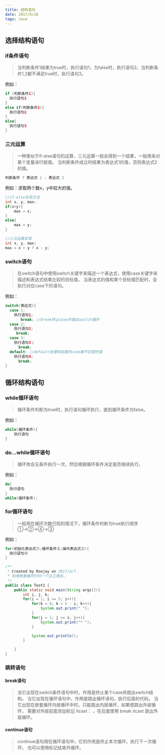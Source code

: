 ```yaml
---
title: 结构语句
date: 2017/6/16 
tags: Java
---
```


## 选择结构语句

### if条件语句

> 当判断条件1结果为true时，执行语句1，为false时，执行语句2。当判断条件1,2都不满足true时，执行语句3。

例如：
```java
if (判断条件1){
  执行语句1
}
else if(判断条件2){
  执行语句2
}
else{
  执行语句3
}
```

### 三元运算 ###
> 一种类似于if-else语句的运算，三元运算一般会得到一个结果，一般用来对某个变量进行赋值。
> 当判断条件成立时结果为表达式1的值，否则表达式2的值。
```java
判断条件 ? 表达式 1 : 表达式 2
```

例如：求取两个数x，y中较大的值。
```java
//if-else实现方法
int x, y, max;
if(x>y){
	max = x;
}
else{
	max = y;
}

//三元运算实现
int x, y, max;
max = x > y ? x : y;

```

### switch语句

> 在switch语句中使用switch关键字来描述一个表达式，使用case关键字来描述和表达式结果比较的目标值，
> 当表达式的值和某个目标值匹配时，会执行对应case下的语句。

例如：
```java
switch(表达式){
  case 1:
    执行语句1;
       break; //break终止case并跳出switch循环
  case 2:
    执行语句2;
     break;
  case 3:
    执行语句3；
      break;
  default: //default处理和前面的case都不匹配的值
    执行语句4;
      break;    
}
```

## 循环结构语句

### while循环语句

> 循环条件判断为true时，执行语句循环执行，直到循环条件为false。

例如：
```java
while(循环条件){
	执行语句
}
```

### do...while循环语句

> 循环体会无条件执行一次，然后根据循环条件决定是否继续执行。

例如：
```java
do{
  执行语句
}
while(循环条件);
```

### for循环语句

> 一般用在循环次数已知的情况下，循环条件判断为true执行顺序①→②→④→③

例如：
```java
for(初始化表达式①;循环条件②;操作表达式③){
  执行语句④
}
```

```java
/**
 * Created by Roojay on 2017/4/7.
 * 利用嵌套循环打印一个正三角形。
 */
public class Test1 {
    public static void main(String args[]){
        int i, j, k;
        for(i = 1; i <= 5; i++){
            for(k = 0; k < 5 - i; k++){
                System.out.print(" ");
            }
            for(j = 1; j <= i; j++){
                System.out.print("* ");
            }

            System.out.println();
        }

    }
}
```

### 跳转语句

#### break语句

> 当它出现在switch条件语句中时，作用是终止某个case并跳出switch结构。
> 当它出现在循环语句中，作用是跳出循环语句，执行后面的代码。
> 当它出现在嵌套循环内层循环中时，只能跳出内层循环，如果想跳出外层循环，
> 需要对外层前面添加标记 itcast： ，在后面使用 break itcast 跳出外层循环。

#### continue语句

> continue语句用在循环语句中，它的作用是终止本次循环，执行下一次循环。
> 也可以使用标记结束外循环。
